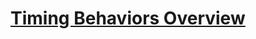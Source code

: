 # [Timing Behaviors Overview](https://docs.microsoft.com/en-us/dotnet/framework/wpf/graphics-multimedia/timing-behaviors-overview)

